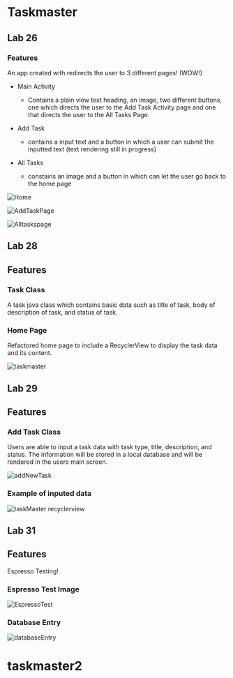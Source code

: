 # Taskmaster

## Lab 26

### Features

An app created with redirects the user to 3 different pages! (WOW!)

- Main Activity
  - Contains a plain view text heading, an image, two different buttons, one which directs the user to the Add Task Activity page and one that directs the user to the All Tasks Page.

- Add Task
  - contains a input text and a button in which a user can submit the inputted text (text rendering still in progress)

- All Tasks 
  - constains an image and a button in which can let the user go back to the home page
  
![Home](https://user-images.githubusercontent.com/101059597/191190373-b935f176-99c4-4132-9f3a-2ea3c7247477.png)

![AddTaskPage](https://user-images.githubusercontent.com/101059597/191190474-d7bc0eae-2d66-46cf-9186-0b1642d97cf7.png)

![Alltaskspage](https://user-images.githubusercontent.com/101059597/191190484-e2861b5b-8b1a-4152-abaa-e3740a87878e.png)

## Lab 28

## Features

### Task Class

A task java class which contains basic data such as title of task, body of description of task, and status of task.

### Home Page

Refactored home page to include a RecyclerView to display the task data and its content.

![taskmaster](https://user-images.githubusercontent.com/101059597/191684149-bcf3e550-87a0-4099-90b6-6e04eabe35a4.png)

## Lab 29

## Features

### Add Task Class

Users are able to input a task data with task type, title, description, and status. The information will be stored in a local database and will be rendered in the users main screen.

![addNewTask](https://user-images.githubusercontent.com/101059597/192435081-989d9740-dd0b-479a-a6f6-9cca87be8247.png)

### Example of inputed data

![taskMaster recyclerview](https://user-images.githubusercontent.com/101059597/192435115-e9c0e003-b829-44c1-9dad-84f7187a6130.png)

## Lab 31

## Features 

Espresso Testing!

### Espresso Test Image 

![EspressoTest](https://user-images.githubusercontent.com/101059597/192434447-0e74fa30-f053-4395-ae92-d4de21425647.png)

### Database Entry

![databaseEntry](https://user-images.githubusercontent.com/101059597/192434499-7197d6fb-6097-45f7-83df-09d7db4a49ee.png)
# taskmaster2
